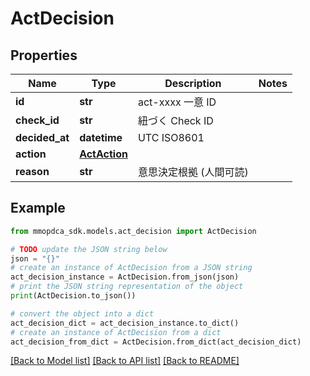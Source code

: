 # ActDecision


## Properties

Name | Type | Description | Notes
------------ | ------------- | ------------- | -------------
**id** | **str** | act-xxxx 一意 ID | 
**check_id** | **str** | 紐づく Check ID | 
**decided_at** | **datetime** | UTC ISO8601 | 
**action** | [**ActAction**](ActAction.md) |  | 
**reason** | **str** | 意思決定根拠 (人間可読) | 

## Example

```python
from mmopdca_sdk.models.act_decision import ActDecision

# TODO update the JSON string below
json = "{}"
# create an instance of ActDecision from a JSON string
act_decision_instance = ActDecision.from_json(json)
# print the JSON string representation of the object
print(ActDecision.to_json())

# convert the object into a dict
act_decision_dict = act_decision_instance.to_dict()
# create an instance of ActDecision from a dict
act_decision_from_dict = ActDecision.from_dict(act_decision_dict)
```
[[Back to Model list]](../README.md#documentation-for-models) [[Back to API list]](../README.md#documentation-for-api-endpoints) [[Back to README]](../README.md)


